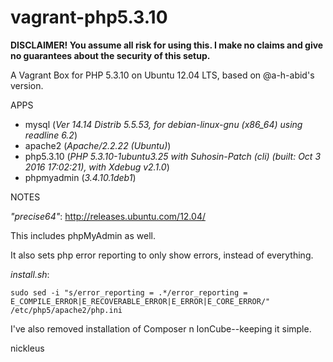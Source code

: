 # vagrant-php5.3.10

**DISCLAIMER! You assume all risk for using this. I make no claims and give no guarantees about the security of this setup.**

A Vagrant Box for PHP 5.3.10 on Ubuntu 12.04 LTS, based on @a-h-abid's version.

APPS

* mysql (_Ver 14.14 Distrib 5.5.53, for debian-linux-gnu (x86_64) using readline 6.2_)
* apache2 (_Apache/2.2.22 (Ubuntu)_)
* php5.3.10 (_PHP 5.3.10-1ubuntu3.25 with Suhosin-Patch (cli) (built: Oct  3 2016 17:02:21), with Xdebug v2.1.0_)
* phpmyadmin (_3.4.10.1deb1_)

NOTES

_"precise64"_:
http://releases.ubuntu.com/12.04/

This includes phpMyAdmin as well.

It also sets php error reporting to only show errors, instead of everything.

_install.sh_:

`sudo sed -i "s/error_reporting = .*/error_reporting = E_COMPILE_ERROR|E_RECOVERABLE_ERROR|E_ERROR|E_CORE_ERROR/" /etc/php5/apache2/php.ini`

I've also removed installation of Composer n IonCube--keeping it simple.

nickleus

